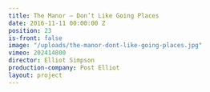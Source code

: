 ```yaml
---
title: The Manor — Don’t Like Going Places
date: 2016-11-11 00:00:00 Z
position: 23
is-front: false
image: "/uploads/the-manor-dont-like-going-places.jpg"
vimeo: 202414800
director: Elliot Simpson
production-company: Post Elliot
layout: project
---
```


